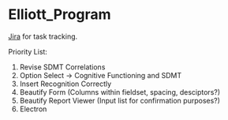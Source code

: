 # Elliott_Program

[Jira](https://neuro-report.atlassian.net/jira/software/projects/KAN/boards/1?atlOrigin=eyJpIjoiZmJhNGE0ZWVmZGMxNDQxZDg2MDEwYWFkMTA1NjFmZmYiLCJwIjoiaiJ9) for task tracking.

Priority List:
1. Revise SDMT Correlations
2. Option Select -> Cognitive Functioning and SDMT
3. Insert Recognition Correctly
4. Beautify Form (Columns within fieldset, spacing, desciptors?)
5. Beautify Report Viewer (Input list for confirmation purposes?)
6. Electron


 

